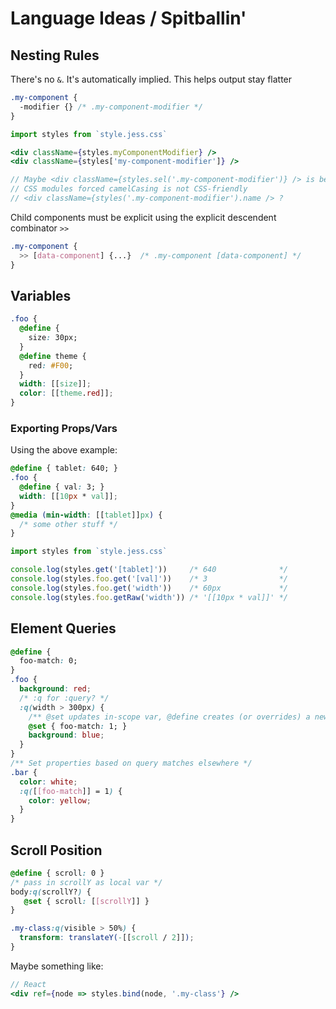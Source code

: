 # Language Ideas / Spitballin'

## Nesting Rules
There's no `&`. It's automatically implied. This helps output stay flatter
```css
.my-component {
  -modifier {} /* .my-component-modifier */
}
```
```jsx
import styles from `style.jess.css`

<div className={styles.myComponentModifier} />
<div className={styles['my-component-modifier']} />

// Maybe <div className={styles.sel('.my-component-modifier')} /> is better?
// CSS modules forced camelCasing is not CSS-friendly 
// <div className={styles('.my-component-modifier').name /> ?
```
Child components must be explicit using the explicit descendent combinator `>>`

```css
.my-component {
  >> [data-component] {...}  /* .my-component [data-component] */
}
```

## Variables
```css
.foo {
  @define {
    size: 30px;
  }
  @define theme {
    red: #F00;
  }
  width: [[size]];
  color: [[theme.red]];
}
```

### Exporting Props/Vars
Using the above example:
```css
@define { tablet: 640; }
.foo {
  @define { val: 3; }
  width: [[10px * val]];
}
@media (min-width: [[tablet]]px) {
  /* some other stuff */
}
```
```jsx
import styles from `style.jess.css`

console.log(styles.get('[tablet]'))     /* 640              */
console.log(styles.foo.get('[val]'))    /* 3                */
console.log(styles.foo.get('width'))    /* 60px             */
console.log(styles.foo.getRaw('width')) /* '[[10px * val]]' */
```

## Element Queries

```css
@define {
  foo-match: 0;
}
.foo {
  background: red;
  /* :q for :query? */
  :q(width > 300px) {
    /** @set updates in-scope var, @define creates (or overrides) a new var for local scope */
    @set { foo-match: 1; }
    background: blue;
  }
}
/** Set properties based on query matches elsewhere */
.bar {
  color: white;
  :q([[foo-match]] = 1) {
    color: yellow;
  }
}
```
## Scroll Position
```css
@define { scroll: 0 }
/* pass in scrollY as local var */
body:q(scrollY?) {
   @set { scroll: [[scrollY]] }
}

.my-class:q(visible > 50%) {
  transform: translateY(-[[scroll / 2]]);
}
```

Maybe something like:
```jsx
// React
<div ref={node => styles.bind(node, '.my-class'} />
```
